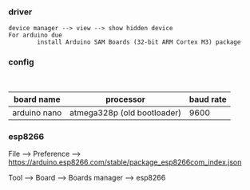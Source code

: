 ### driver
```
device manager --> view --> show hidden device
For arduino due
        install Arduino SAM Boards (32-bit ARM Cortex M3) package
```


### config
<br>

| board name   |   processor                 | baud rate |
|--------------|-----------------------------|-----------|
| arduino nano | atmega328p (old bootloader) | 9600      |

### esp8266

File --> Preference -->                 <br>
https://arduino.esp8266.com/stable/package_esp8266com_index.json  <br>

Tool --> Board --> Boards manager --> esp8266  <br>
